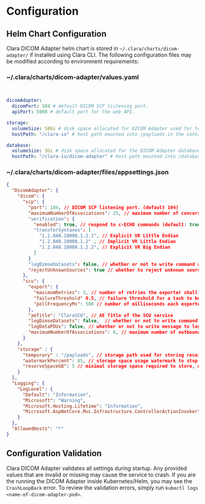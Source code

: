 # Configuration

## Helm Chart Configuration

Clara DICOM Adapter helm chart is stored in `~/.clara/charts/dicom-adapter/` if installed using Clara CLI. The following configuration files may be modified according to environment requirements:

### ~/.clara/charts/dicom-adapter/values.yaml

```yaml


dicomAdapter:
  dicomPort: 104 # default DICOM SCP listening port.
  apiPort: 5000 # default port for the web API.

storage:
  volumeSize: 50Gi # disk space allocated for DICOM Adapter used for temporarily storing of received DICOM instances.
  hostPath: "/clara-io" # host path mounted into /payloads in the container for storing temporary files.

database:
  volumeSize: 3Gi # disk space allocated for the DICOM Adapter database.  Default uses sqlite3 database.
  hostPath: "/clara-io/dicom-adapter" # host path mounted into /database for storing the sqlite3 database file.

```


### ~/.clara/charts/dicom-adapter/files/appsettings.json

```json
{
  "DicomAdapter": {
    "dicom": {
      "scp": {
        "port": 104, // DICOM SCP listening port. (default 104)
        "maximumNumberOfAssociations": 25, // maximum number of concurrent associations. (range: 1-1000, default: 25)
        "verification": {
          "enabled": true, // respond to c-ECHO commands (default: true)
          "transferSyntaxes": [
            "1.2.840.10008.1.2.1", // Explicit VR Little Endian
            "1.2.840.10008.1.2" , // Implicit VR Little Endian
            "1.2.840.10008.1.2.2", // Explicit VR Big Endian
          ]
        }
        "logDimseDatasets": false, // whether or not to write command and dataset to log (default false)
        "rejectUnknownSources": true // whether to reject unknown sources not listed in the source section. (default true)
      },
      "scu": {
        "export": {
          "maximumRetries": 3, // number of retries the exporter shall perform before reporting failure to Results Service.
          "failureThreshold" 0.5, // failure threshold for a task to be marked as failure.
          "pollFrequencyMs": 500 // number of milliseconds each exporter shall poll tasks from Results Service,
        },
        "aeTitle": "ClaraSCU", // AE Title of the SCU service
        "logDimseDatasets": false,  // whether or not to write command and data datasets to the log.
        "logDataPDUs": false, // whether or not to write message to log for each P-Data-TF PDU sent or received
        "maximumNumberOfAssociations": 8, // maximum number of outbound DICOM associations (range: 1-100, default: 8)
      }
    },
    "storage" : {
      "temporary" : "/payloads", // storage path used for storing received instances before uploading to Clara Platform.
      "watermarkPercent": 85, // storage space usage watermark to stop storing, exporting and retrieving of DICOM instances.
      "reserveSpaceGB": 5 // minimal storage space required to store, export and retrieve DICOM instances.
    }
  },
  "Logging": {
    "LogLevel": {
      "Default": "Information",
      "Microsoft": "Warning",
      "Microsoft.Hosting.Lifetime": "Information",
      "Microsoft.AspNetCore.Mvc.Infrastructure.ControllerActionInvoker": "Error"
    }
  },
  "AllowedHosts": "*"
}
```

## Configuration Validation

Clara DICOM Adapter validates all settings during startup. Any provided values that are invalid
or missing may cause the service to crash. If you are the running the DICOM Adapter inside
Kubernetes/Helm, you may see the `CrashLoopBack` error.  To review the validation errors, simply
run `kubectl logs <name-of-dicom-adapter-pod>`.

